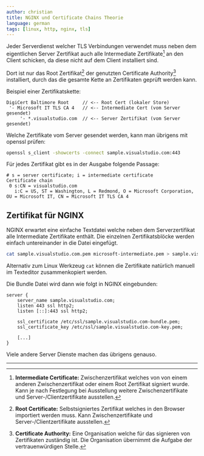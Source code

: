 ```yaml
---
author: christian
title: NGINX und Certificate Chains Theorie
language: german
tags: [linux, http, nginx, tls]
---
```


Jeder Serverdienst welcher TLS Verbindungen verwendet muss
neben dem eigentlichen Server Zertifikat auch alle Intermediate
Zertifikate[^2] an den Client schicken, da diese nicht auf dem Client
installiert sind.

Dort ist nur das Root Zertifikat[^1] der genutzten
Certificate Authority[^3] installiert, durch das die gesamte Kette an
Zertifikaten geprüft werden kann.

Beispiel einer Zertifikatskette:

```
DigiCert Baltimore Root     // <-- Root Cert (lokaler Store)
 '- Microsoft IT TLS CA 4   // <-- Intermediate Cert (vom Server gesendet)
     '- *.visualstudio.com  // <-- Server Zertifikat (vom Server gesendet)
```

Welche Zertifikate vom Server gesendet werden, kann man
übrigens mit openssl prüfen:

```sh
openssl s_client -showcerts -connect sample.visualstudio.com:443
```

Für jedes Zertifikat gibt es in der Ausgabe folgende Passage:

```
# s = server certificate; i = intermediate certificate
Certificate chain
 0 s:CN = visualstudio.com
   i:C = US, ST = Washington, L = Redmond, O = Microsoft Corporation, OU = Microsoft IT, CN = Microsoft IT TLS CA 4
```

## Zertifikat für NGINX

NGINX erwartet eine einfache Textdatei welche neben dem
Serverzertifikat alle Intermediate Zertifikate enthält.
Die einzelnen Zertifikatsblöcke werden einfach untereinander
in die Datei eingefügt.

```sh
cat sample.visualstudio.com.pem microsoft-intermediate.pem > sample.visualstudio.com-bundle.pem
```

Alternativ zum Linux Werkzeug `cat` können die Zertifikate natürlich
manuell im Texteditor zusammenkopiert werden.

Die Bundle Datei wird dann wie folgt in NGINX eingebunden:

```
server {
    server_name sample.visualstudio.com;
    listen 443 ssl http2;
    listen [::]:443 ssl http2;

    ssl_certificate /etc/ssl/sample.visualstudio.com-bundle.pem;
    ssl_certificate_key /etc/ssl/sample.visualstudio.com-key.pem;

    [...]
}
```

Viele andere Server Dienste machen das übrigens genauso.

-----

[^1]: **Root Certificate:** Selbstsigniertes Zertifikat welches 
      in den Browser importiert werden muss. Kann Zwischenzertifikate
      und Server-/Clientzertifikate ausstellen.

[^2]: **Intermediate Certificate:** Zwischenzertifikat welches von
      von einem anderen Zwischenzertifikat oder einem Root
      Zertifikat signiert wurde. Kann je nach Festlegung bei Ausstellung
      weitere Zwischenzertifikate und Server-/Clientzertifikate ausstellen.

[^3]: **Certificate Authority:** Eine Organisation welche für das signieren
      von Zertifikaten zuständig ist. Die Organisation übernimmt die Aufgabe
      der vertrauenwürdigen Stelle.
